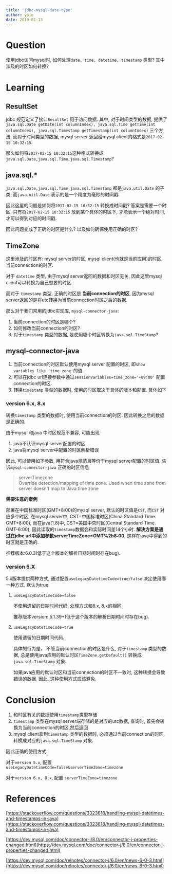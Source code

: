 ```yaml
---
title: 'jdbc-mysql-date-type'
author: yoje
date: 2019-01-13
---
```


# Question
使用jdbc访问mysql时, 如何处理`date, time, datetime, timestamp` 类型? 其中涉及的时区如何转换?

# Learning
## ResultSet
jdbc 规范定义了接口`ResultSet` 用于访问数据. 其中, 对于时间类型的数据, 提供了`java.sql.Date getDate(int columnIndex), java.sql.Time getTime(int columnIndex), java.sql.Timestamp getTimestamp(int columnIndex)` 三个方法.  而对于时间类型的数据, mysql server 返回给mysql client的格式是`2017-02-15 10:32:15`.

那么如何将`2017-02-15 10:32:15`这种格式转换成`java.sql.Date,java.sql.Time,java.sql.Timestamp`?

## java.sql.*

`java.sql.Date,java.sql.Time,java.sql.Timestamp` 都是`java.util.Date` 的子类, 而`java.util.Date` 表示的是一个精度为毫秒的时间戳.

因此这里的问题是如何将`2017-02-15 10:32:15` 转换成时间戳? 答案是需要一个时区, 只有将`2017-02-15 10:32:15` 放到某个具体的时区下, 才能表示一个绝对时间, 才可以得到对应的时间戳.

因此问题变成了正确的时区是什么? 以及如何确保使用正确的时区?

## TimeZone
这里涉及的时区有: mysql server的时区, mysql client(也就是当前应用)的时区, 当前connection的时区.

对于 `datetime` 类型, 由于mysql server返回的数据和时区无关, 因此这里mysql client可以转换为自己想要的时区.

而对于 `timestamp` 类型, 正确的时区是 **当前connection的时区**, 因为mysql server返回的是将utc转换为当前connection时区之后的数据.

那么对于我们常用的jdbc实现库, `mysql-connector-java`:
1. 当前connection的时区是哪个?
2. 如何修改当前connection的时区?
3. 对于`timestamp` 类型的数据, 是使用哪个时区转换为`java.sql.TimeStamp`?

## mysql-connector-java

1. 当前connection的时区默认使用mysql server 配置的时区, 即`show variables like 'time_zone'`的值.
2. 可以在jdbc url连接参数中通过`sessionVariables=time_zone='+09:00'` 配置connection的时区.
3. 转换`timestamp` 类型的数据时, 使用的时区取决于具体的版本和配置. 具体如下

### version 6.x, 8.x
转换`timestamp` 类型的数据时, 使用当前connection的时区. 因此转换之后的数据是正确的.

由于mysql 和java 中时区规范不兼容, 可能出现
1. java不认识mysql server配置的时区
2. java将mysql server中配置的时区解析错误

因此, 可以使用如下参数, 用符合java规范且等价于mysql server配置的时区值, 告诉`mysql-connector-java` 正确的时区信息
> serverTimezone   
  Override detection/mapping of time zone. Used when time zone from server doesn't map to Java time zone

**需要注意的案例**

部署在中国标准时区(GMT+8:00)的mysql server, 默认的时区值是`CST`, 而`CST` 对应多个时区, 在mysql server中, CST=中国标准时区(China Standard Time. GMT+8:00), 而在java(1.8)中, CST=美国中央时区(Central Standard Time. GMT-6:00), 因此读取的`timestamp`数据会和实际时间差14个小时. **解决方案是通过在jdbc url中添加参数serverTimeZone=GMT%2b8:00**, 这样在java中得到的时区就是正确的.

推荐版本:6.0.3(低于这个版本的解析日期时间时存在bug).

### version 5.X
5.x版本提供两种方式, 通过配置`useLegacyDatetimeCode=true/false` 决定使用哪一种方式. 默认为true.

1. `useLegacyDatetimeCode=false`

    不使用遗留的日期时间代码. 处理方式和6.x, 8.x的相同.

    推荐版本version: 5.1.39+(低于这个版本的解析日期时间时存在bug).

2. `useLegacyDatetimeCode=true`

    使用遗留的日期时间代码.  

    具体的行为是， 不管当前connection的时区是什么, 对于`timestamp` 类型的数据, 总是使用java应用的默认时区`TimeZone.getDefault()` 转换成`java.sql.TimeStamp` 对象.

    如果java应用的默认时区和当前connection的时区不一致时, 这种转换会导致错误的数据. 因此, 这种使用方式应该避免.

# Conclusion
1. 和时区有关的数据使用`timestamp`类型存储
2. `timestamp` 类型在mysql server端存储的是对应的utc数据, 查询时, 首先会转换为当前connection的时区,然后返回
3. mysql client拿到`timestamp` 类型的数据时, 必须通过当前connection的时区, 转换成对应的`java.sql.TimeStamp` 对象.

因此正确的使用方式:

  对于`version 5.x`, 配置 `useLegacyDatetimeCode=false&serverTimeZone=timezone`

  对于`version 6.x, 8.x`, 配置 `serverTimeZone=timezone`

# References
[https://stackoverflow.com/questions/3323618/handling-mysql-datetimes-and-timestamps-in-java](https://stackoverflow.com/questions/3323618/handling-mysql-datetimes-and-timestamps-in-java)

[https://dev.mysql.com/doc/connector-j/8.0/en/connector-j-properties-changed.html](https://dev.mysql.com/doc/connector-j/8.0/en/connector-j-properties-changed.html)

[https://dev.mysql.com/doc/relnotes/connector-j/6.0/en/news-6-0-3.html](https://dev.mysql.com/doc/relnotes/connector-j/6.0/en/news-6-0-3.html)
